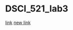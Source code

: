 # DSCI_521_lab3
[link](https://github.com/FurFurJohn/DSCI_521_lab3/blob/master/Lab3_Another_Markdown.html)
[new link](https://github.com/FurFurJohn/DSCI_521_lab3/master/Lab3_Another_Markdown.html)
